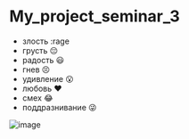 # My_project_seminar_3
* злость :rage
* грусть 😔
* радость 😃
* гнев 😣
* удивление 😮
* любовь ❤️
* смех :joy:
* поддразнивание :stuck_out_tongue_winking_eye:

![image](https://encrypted-tbn0.gstatic.com/images?q=tbn:ANd9GcT67Y53AQ0sqMWDBzYK8ELZiKXIyQgxEm56dw&usqp=CAU)
